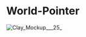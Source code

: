 # World-Pointer
![Clay_Mockup___25_](https://user-images.githubusercontent.com/48469274/126459781-04c9eeb7-ac6e-42cc-81a7-1107925c1326.jpg)


